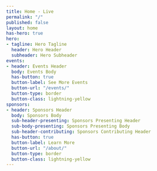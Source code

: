```yaml
---
title: Home - Live
permalink: "/"
published: false
layout: home
has-hero: true
hero:
- tagline: Hero Tagline
  header: Hero Header
  subheader: Hero Subheader
events:
- header: Events Header
  body: Events Body
  has-button: true
  button-label: See More Events
  button-url: "/events/"
  button-type: border
  button-class: lightning-yellow
sponsors:
- header: Sponsors Header
  body: Sponsors Body
  sub-header-presenting: Sponsors Presenting Header
  sub-body-presenting: Sponsors Presenting Body
  sub-header-contributing: Sponsors Contributing Header
  has-button: true
  button-label: Learn More
  button-url: "/about/"
  button-type: border
  button-class: lightning-yellow
---
```


